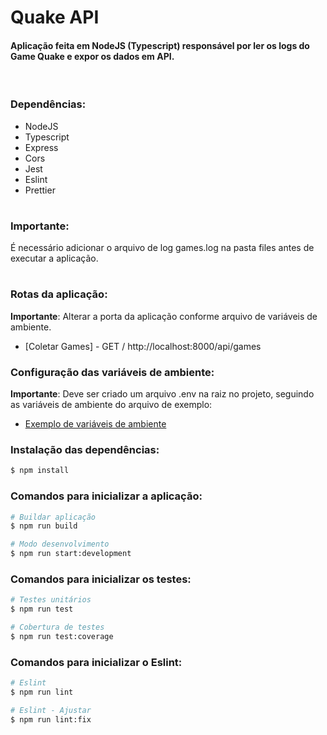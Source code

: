 # <b>Quake API</b>
#### Aplicação feita em NodeJS (Typescript) responsável por ler os logs do Game Quake e expor os dados em API.

</br>

### <b>Dependências:</b>
* NodeJS
* Typescript
* Express
* Cors
* Jest
* Eslint
* Prettier

#
### <b>Importante:</b>
É necessário adicionar o arquivo de log games.log na pasta files antes de executar a aplicação.


#
### <b>Rotas da aplicação:</b>
 <b>Importante</b>: Alterar a porta da aplicação conforme arquivo de variáveis de ambiente.

 - [Coletar Games] - GET / http://localhost:8000/api/games


### <b>Configuração das variáveis de ambiente:</b>
<b>Importante</b>: Deve ser criado um arquivo .env na raiz no projeto, seguindo as variáveis de ambiente do arquivo de exemplo:
 - [Exemplo de variáveis de ambiente](.env.example)


### <b>Instalação das dependências:</b>
```bash
$ npm install
```

### <b>Comandos para inicializar a aplicação:</b>
```bash
# Buildar aplicação
$ npm run build

# Modo desenvolvimento
$ npm run start:development
```

### <b>Comandos para inicializar os testes:</b>
```bash
# Testes unitários
$ npm run test

# Cobertura de testes
$ npm run test:coverage
```

### <b>Comandos para inicializar o Eslint:</b>
```bash
# Eslint
$ npm run lint

# Eslint - Ajustar
$ npm run lint:fix
```